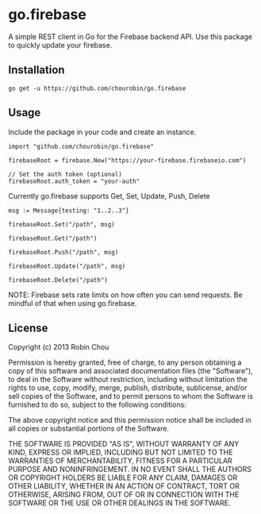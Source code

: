 # go.firebase

A simple REST client in Go for the Firebase backend API. Use this package to quickly update your firebase.

## Installation

````
go get -u https://github.com/chourobin/go.firebase
````

## Usage

Include the package in your code and create an instance.
````
import "github.com/chourobin/go.firebase"

firebaseRoot = firebase.New("https://your-firebase.firebaseio.com")

// Set the auth token (optional)
firebaseRoot.auth_token = "your-auth"
````

Currently go.firebase supports Get, Set, Update, Push, Delete
````
msg := Message{testing: "1..2..3"}

firebaseRoot.Set("/path", msg)

firebaseRoot.Get("/path")

firebaseRoot.Push("/path", msg)

firebaseRoot.Update("/path", msg)

firebaseRoot.Delete("/path")
````

NOTE: Firebase sets rate limits on how often you can send requests. Be mindful of that when using go.firebase.

## License

Copyright (c) 2013 Robin Chou

Permission is hereby granted, free of charge, to any person obtaining a copy
of this software and associated documentation files (the "Software"), to deal
in the Software without restriction, including without limitation the rights
to use, copy, modify, merge, publish, distribute, sublicense, and/or sell
copies of the Software, and to permit persons to whom the Software is
furnished to do so, subject to the following conditions:

The above copyright notice and this permission notice shall be included in
all copies or substantial portions of the Software.

THE SOFTWARE IS PROVIDED "AS IS", WITHOUT WARRANTY OF ANY KIND, EXPRESS OR
IMPLIED, INCLUDING BUT NOT LIMITED TO THE WARRANTIES OF MERCHANTABILITY,
FITNESS FOR A PARTICULAR PURPOSE AND NONINFRINGEMENT. IN NO EVENT SHALL THE
AUTHORS OR COPYRIGHT HOLDERS BE LIABLE FOR ANY CLAIM, DAMAGES OR OTHER
LIABILITY, WHETHER IN AN ACTION OF CONTRACT, TORT OR OTHERWISE, ARISING FROM,
OUT OF OR IN CONNECTION WITH THE SOFTWARE OR THE USE OR OTHER DEALINGS IN
THE SOFTWARE.
